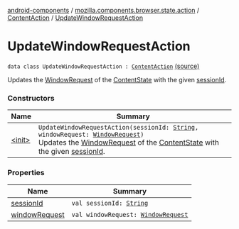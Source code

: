 [android-components](../../../index.md) / [mozilla.components.browser.state.action](../../index.md) / [ContentAction](../index.md) / [UpdateWindowRequestAction](./index.md)

# UpdateWindowRequestAction

`data class UpdateWindowRequestAction : `[`ContentAction`](../index.md) [(source)](https://github.com/mozilla-mobile/android-components/blob/master/components/browser/state/src/main/java/mozilla/components/browser/state/action/BrowserAction.kt#L224)

Updates the [WindowRequest](../../../mozilla.components.concept.engine.window/-window-request/index.md) of the [ContentState](../../../mozilla.components.browser.state.state/-content-state/index.md) with the given [sessionId](session-id.md).

### Constructors

| Name | Summary |
|---|---|
| [&lt;init&gt;](-init-.md) | `UpdateWindowRequestAction(sessionId: `[`String`](https://kotlinlang.org/api/latest/jvm/stdlib/kotlin/-string/index.html)`, windowRequest: `[`WindowRequest`](../../../mozilla.components.concept.engine.window/-window-request/index.md)`)`<br>Updates the [WindowRequest](../../../mozilla.components.concept.engine.window/-window-request/index.md) of the [ContentState](../../../mozilla.components.browser.state.state/-content-state/index.md) with the given [sessionId](session-id.md). |

### Properties

| Name | Summary |
|---|---|
| [sessionId](session-id.md) | `val sessionId: `[`String`](https://kotlinlang.org/api/latest/jvm/stdlib/kotlin/-string/index.html) |
| [windowRequest](window-request.md) | `val windowRequest: `[`WindowRequest`](../../../mozilla.components.concept.engine.window/-window-request/index.md) |
